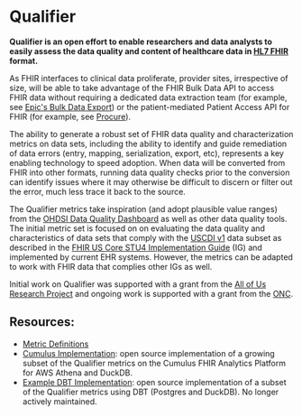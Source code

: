 # Qualifier

**Qualifier is an open effort to enable researchers and data analysts to easily assess the data quality and content of healthcare data in [HL7 FHIR](http://hl7.org/fhir) format.**

As FHIR interfaces to clinical data proliferate, provider sites, irrespective of size, will be able to take advantage of the FHIR Bulk Data API to access FHIR data without requiring a dedicated data extraction team (for example, see [Epic's Bulk Data Export](https://fhir.epic.com/Documentation?docId=fhir_bulk_data)) or the patient-mediated Patient Access API for FHIR (for example, see [Procure](http://procureproject.org)).

The ability to generate a robust set of FHIR data quality and characterization metrics on data sets, including the ability to identify and guide remediation of data errors (entry, mapping, serialization, export, etc), represents a key enabling technology to speed adoption. When data will be converted from FHIR into other formats, running data quality checks prior to the conversion can identify issues where it may otherwise be difficult to discern or filter out the error, much less trace it back to the source.

The Qualifier metrics take inspiration (and adopt plausible value ranges) from the [OHDSI Data Quality Dashboard](https://data.ohdsi.org/DataQualityDashboard/) as well as other data quality tools. The initial metric set is focused on on evaluating the data quality and characteristics of data sets that comply with the [USCDI v1](https://www.healthit.gov/isa/united-states-core-data-interoperability-uscdi) data subset as described in the [FHIR US Core STU4 Implementation Guide](http://hl7.org/fhir/us/core/STU4/) (IG) and implemented by current EHR systems. However, the metrics can be adapted to work with FHIR data that complies other IGs as well.

Initial work on Qualifier was supported with a grant from the [All of Us Research Project](https://allofus.nih.gov/) and ongoing work is supported with a grant from the [ONC](https://www.hhs.gov/about/news/2023/08/14/hhs-announces-2023-leap-health-it-awardees.html).

## Resources:
- [Metric Definitions](./metrics.md)
- [Cumulus Implementation](https://github.com/smart-on-fhir/cumulus-library-data-metrics/): open source implementation of a growing subset of the Qualifier metrics on the Cumulus FHIR Analytics Platform for AWS Athena and DuckDB.
- [Example DBT Implementation](./app/README.md): open source implementation of a subset of the Qualifier metrics using DBT (Postgres and DuckDB). No longer actively maintained.
